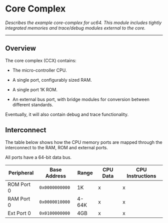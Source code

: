 
# Core Complex

*Describes the example core-complex for uc64. This module includes
 tightly integrated memories and trace/debug modules external to the
 core.*

---

## Overview

The core complex (CCX) contains:

- The micro-controller CPU.

- A single port, configurably sized RAM.

- A single port 1K ROM.

- An external bus port, with bridge modules for conversion between
  different standards.

Eventually, it will also contain debug and trace functionality.


## Interconnect

The table below shows how the CPU memory ports are mapped through the
interconnect to the RAM, ROM and external ports.

All ports have a 64-bit data bus.

Peripheral  | Base Address | Range        | CPU Data | CPU Instructions
------------|--------------|--------------|----------|------------------
ROM Port 0  |`0x0000000000`| 1K           |       x  | x
RAM Port 0  |`0x0000010000`| 4-64K        |       x  | x
Ext Port 0  |`0x0100000000`| 4GB          |       x  | x


